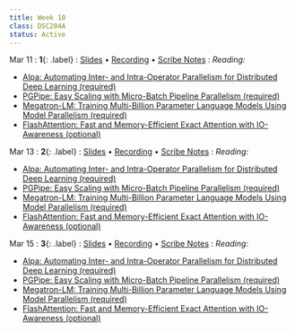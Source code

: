 ```yaml
---
title: Week 10
class: DSC204A
status: Active
---
```


Mar 11
: **1**{: .label} 
  : [Slides]() &#8226; [Recording]() &#8226; [Scribe Notes](#)
: *Reading:*
* [Alpa: Automating Inter- and Intra-Operator Parallelism for Distributed Deep Learning (required)](https://arxiv.org/pdf/2201.12023.pdf)
* [PGPipe: Easy Scaling with Micro-Batch Pipeline Parallelism (required)](https://arxiv.org/pdf/1811.06965.pdf)
* [Megatron-LM: Training Multi-Billion Parameter Language Models Using Model Parallelism (required)](https://arxiv.org/pdf/1909.08053.pdf)
* [FlashAttention: Fast and Memory-Efficient Exact Attention with IO-Awareness (optional)](https://arxiv.org/pdf/2205.14135.pdf)




Mar 13
: **2**{: .label} 
  : [Slides]() &#8226; [Recording](#) &#8226; [Scribe Notes](#)
: *Reading:* 
* [Alpa: Automating Inter- and Intra-Operator Parallelism for Distributed Deep Learning (required)](https://arxiv.org/pdf/2201.12023.pdf)
* [PGPipe: Easy Scaling with Micro-Batch Pipeline Parallelism (required)](https://arxiv.org/pdf/1811.06965.pdf)
* [Megatron-LM: Training Multi-Billion Parameter Language Models Using Model Parallelism (required)](https://arxiv.org/pdf/1909.08053.pdf)
* [FlashAttention: Fast and Memory-Efficient Exact Attention with IO-Awareness (optional)](https://arxiv.org/pdf/2205.14135.pdf)




Mar 15
: **3**{: .label} 
  : [Slides](#) &#8226; [Recording]() &#8226; [Scribe Notes](#)
: *Reading:* 
* [Alpa: Automating Inter- and Intra-Operator Parallelism for Distributed Deep Learning (required)](https://arxiv.org/pdf/2201.12023.pdf)
* [PGPipe: Easy Scaling with Micro-Batch Pipeline Parallelism (required)](https://arxiv.org/pdf/1811.06965.pdf)
* [Megatron-LM: Training Multi-Billion Parameter Language Models Using Model Parallelism (required)](https://arxiv.org/pdf/1909.08053.pdf)
* [FlashAttention: Fast and Memory-Efficient Exact Attention with IO-Awareness (optional)](https://arxiv.org/pdf/2205.14135.pdf)

